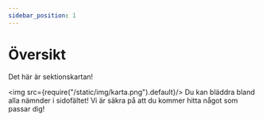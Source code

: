 ```yaml
---
sidebar_position: 1
---
```


# Översikt

Det här är sektionskartan!

<img src={require("/static/img/karta.png").default}/>
Du kan bläddra bland alla nämnder i sidofältet! Vi är säkra på att du kommer hitta något som passar dig!